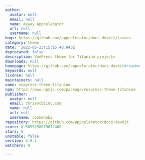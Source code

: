 ```yaml
---
author:
  avatar: null
  email: null
  name: Axway Appcelerator
  url: null
  username: null
bugs: https://github.com/appcelerator/docs-devkit/issues
category: theme
date: '2022-05-23T15:15:48.043Z'
deprecated: false
description: VuePress theme for Titanium projects
downloads: null
homepage: https://github.com/appcelerator/docs-devkit#readme
keywords: null
license: null
maintainers: null
name: vuepress-theme-titanium
npm: https://www.npmjs.com/package/vuepress-theme-titanium
publisher:
  avatar: null
  email: chris@cb1inc.com
  name: null
  url: null
  username: cb1kenobi
repository: https://github.com/appcelerator/docs-devkit
score: 0.5055258079672408
stars: 0
unstable: false
version: 4.9.1
watchers: 0

---
```


